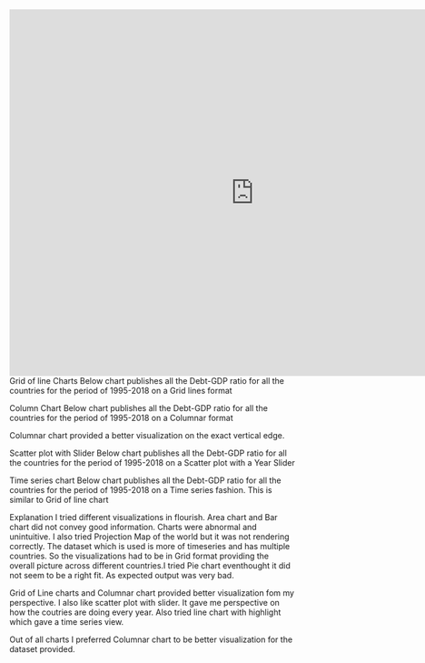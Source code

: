 <iframe src="https://data.oecd.org/chart/65uC" width="860" height="645" style="border: 0" mozallowfullscreen="true" webkitallowfullscreen="true" allowfullscreen="true">OECD Chart: General government debt, Total, % of GDP, Annual, 2018</iframe>
Grid of line Charts
Below chart publishes all the Debt-GDP ratio for all the countries for the period of 1995-2018 on a Grid lines format

<script src="https://public.flourish.studio/resources/embed.js"></script>
Column Chart
Below chart publishes all the Debt-GDP ratio for all the countries for the period of 1995-2018 on a Columnar format

<script src="https://public.flourish.studio/resources/embed.js"></script>
Columnar chart provided a better visualization on the exact vertical edge.

Scatter plot with Slider
Below chart publishes all the Debt-GDP ratio for all the countries for the period of 1995-2018 on a Scatter plot with a Year Slider

<script src="https://public.flourish.studio/resources/embed.js"></script>
Time series chart
Below chart publishes all the Debt-GDP ratio for all the countries for the period of 1995-2018 on a Time series fashion. This is similar to Grid of line chart

<script src="https://public.flourish.studio/resources/embed.js"></script>
Explanation
I tried different visualizations in flourish. Area chart and Bar chart did not convey good information. Charts were abnormal and unintuitive. I also tried Projection Map of the world but it was not rendering correctly. The dataset which is used is more of timeseries and has multiple countries. So the visualizations had to be in Grid format providing the overall picture across different countries.I tried Pie chart eventhought it did not seem to be a right fit. As expected output was very bad.

Grid of Line charts and Columnar chart provided better visualization fom my perspective. I also like scatter plot with slider. It gave me perspective on how the coutries are doing every year. Also tried line chart with highlight which gave a time series view.

Out of all charts I preferred Columnar chart to be better visualization for the dataset provided.

